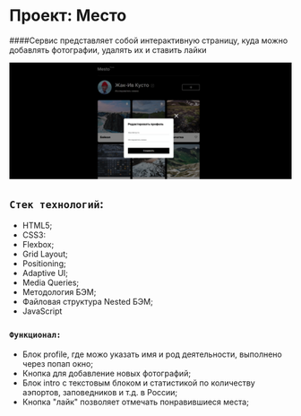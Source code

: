 # **Проект: Место**
 
####Сервис представляет собой интерактивную страницу, куда можно добавлять фотографии, удалять их и ставить лайки  

![Screenshot](./images/screenshots.png)
## `Стек технологий`:

- HTML5;
- CSS3:
- Flexbox;
- Grid Layout;
- Positioning;
- Adaptive UI;
- Media Queries;
- Методология БЭМ;
- Файловая структура Nested БЭМ;
- JavaScript

### `Функционал:`
- Блок profile, где можо указать имя и род деятельности, выполнено через попап окно;  
- Кнопка для добавление новых фотографий;  
- Блок intro с текстовым блоком и статистикой по количеству аэпортов, заповедников и т.д. в России;
- Кнопка "лайк" позволяет отмечать понравившиеся места;